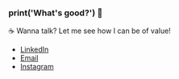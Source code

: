 ### print('What's good?') 🥳

☕ Wanna talk? Let me see how I can be of value!

* [LinkedIn](https://www.linkedin.com/in/daevidvo/)
* [Email](mailto:daevidvo@gmail.com)
* [Instagram](instagram.com/daevidvo)

<!--
**daevidvo/daevidvo** is a ✨ _special_ ✨ repository because its `README.md` (this file) appears on your GitHub profile.

Here are some ideas to get you started:

- 🔭 I’m currently working on ...
- 🌱 I’m currently learning ...
- 👯 I’m looking to collaborate on ...
- 🤔 I’m looking for help with ...
- 💬 Ask me about ...
- 📫 How to reach me: ...
- 😄 Pronouns: ...
- ⚡ Fun fact: ...
-->

